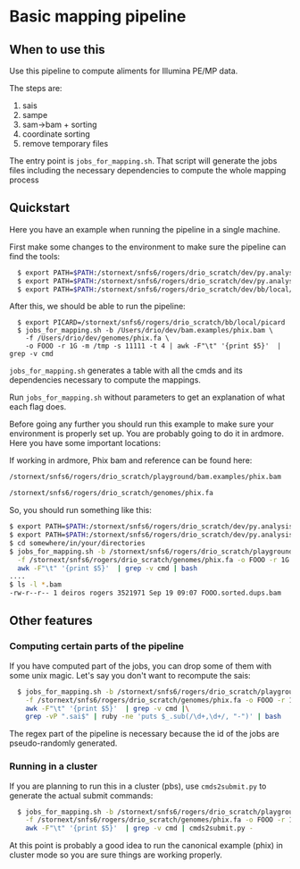 # Basic mapping pipeline

## When to use this

Use this pipeline to compute aliments for Illumina PE/MP data.

The steps are:

  1. sais
  2. sampe
  3. sam->bam + sorting
  4. coordinate sorting
  5. remove temporary files

The entry point is ```jobs_for_mapping.sh```. That script will generate the jobs files
including the necessary dependencies to compute the whole mapping process

## Quickstart

Here you have an example when running the pipeline in a single machine.

First make some changes to the environment to make sure the pipeline can find the tools:

```sh
  $ export PATH=$PATH:/stornext/snfs6/rogers/drio_scratch/dev/py.analysis/pipelines/mapping
  $ export PATH=$PATH:/stornext/snfs6/rogers/drio_scratch/dev/py.analysis/pipelines
  $ export PATH=$PATH:/stornext/snfs6/rogers/drio_scratch/dev/bb/local/bin
```

After this, we should be able to run the pipeline:

```
  $ export PICARD=/stornext/snfs6/rogers/drio_scratch/bb/local/picard
  $ jobs_for_mapping.sh -b /Users/drio/dev/bam.examples/phix.bam \
    -f /Users/drio/dev/genomes/phix.fa \
    -o FOOO -r 1G -m /tmp -s 11111 -t 4 | awk -F"\t" '{print $5}'  | grep -v cmd
```

```jobs_for_mapping.sh``` generates a table with all the cmds and its dependencies necessary to compute the
mappings.

Run ```jobs_for_mapping.sh``` without parameters to get an explanation of what each flag does.

Before going any further you should run this example to make sure your environment is properly set up. You
are probably going to do it in ardmore. Here you have some important locations:

If working in ardmore, Phix bam and reference can be found here:

```sh
/stornext/snfs6/rogers/drio_scratch/playground/bam.examples/phix.bam
```

```sh
/stornext/snfs6/rogers/drio_scratch/genomes/phix.fa
```

So, you should run something like this:

```sh
$ export PATH=$PATH:/stornext/snfs6/rogers/drio_scratch/dev/py.analysis/pipelines/mapping
$ export PATH=$PATH:/stornext/snfs6/rogers/drio_scratch/dev/py.analysis/pipelines
$ cd somewhere/in/your/directories
$ jobs_for_mapping.sh -b /stornext/snfs6/rogers/drio_scratch/playground/bam.examples/phix.bam \
  -f /stornext/snfs6/rogers/drio_scratch/genomes/phix.fa -o FOOO -r 1G -m /tmp -s 1111 -t 2 |\
  awk -F"\t" '{print $5}'  | grep -v cmd | bash
....
$ ls -l *.bam
-rw-r--r-- 1 deiros rogers 3521971 Sep 19 09:07 FOOO.sorted.dups.bam
```

## Other features

### Computing certain parts of the pipeline

If you have computed part of the jobs, you can drop some of them with some unix magic.
Let's say you don't want to recompute the sais:

```sh
  $ jobs_for_mapping.sh -b /stornext/snfs6/rogers/drio_scratch/playground/bam.examples/phix.bam \
    -f /stornext/snfs6/rogers/drio_scratch/genomes/phix.fa -o FOOO -r 1G -m /tmp -s 1111 -t 2 |\
    awk -F"\t" '{print $5}'  | grep -v cmd |\
    grep -vP ".sai$" | ruby -ne 'puts $_.sub(/\d+,\d+/, "-")' | bash
```

The regex part of the pipeline is necessary because the id of the jobs are
pseudo-randomly generated.

### Running in a cluster

If you are planning to run this in a cluster (pbs), use ```cmds2submit.py``` to generate
the actual submit commands:

```sh
  $ jobs_for_mapping.sh -b /stornext/snfs6/rogers/drio_scratch/playground/bam.examples/phix.bam \
    -f /stornext/snfs6/rogers/drio_scratch/genomes/phix.fa -o FOOO -r 1G -m /tmp -s 1111 -t 2 |\
    awk -F"\t" '{print $5}'  | grep -v cmd | cmds2submit.py -
```

At this point is probably a good idea to run the canonical example (phix) in cluster mode so you 
are sure things are working properly.

